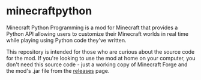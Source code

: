 # minecraftpython
Minecraft Python Programming is a mod for Minecraft that provides a Python API allowing users to customize their Minecraft worlds in real time while playing using Python code they've written.

This repository is intended for those who are curious about the source code for the mod.  If you're looking to use the mod at home on your computer, you don't need this source code - just a working copy of Minecraft Forge and the mod's .jar file from the [releases](https://github.com/sapphon/minecraftpython/releases) page.
